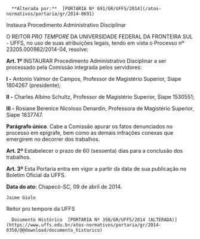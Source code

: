       **Alterada por:**  [PORTARIA Nº 691/GR/UFFS/2014](/atos-normativos/portaria/gr/2014-0691) 

   Instaura Procedimento Administrativo Disciplinar  

O REITOR *PRO TEMPORE* DA UNIVERSIDADE FEDERAL DA FRONTEIRA SUL - UFFS, no uso de suas atribuições legais, tendo em vista o Processo nº 23205.000982/2014-04, resolve:

 **Art. 1º** INSTAURAR Procedimento Administrativo Disciplinar a ser processado pela Comissão integrada pelos servidores:

 **I -** Antonio Valmor de Campos, Professor de Magistério Superior, Siape 1804267 (presidente);

 **II -** Charles Albino Schultz, Professor de Magistério Superior, Siape 1530551;

 **III -** Rosiane Berenice Nicoloso Denardin, Professora de Magistério Superior, Siape 1837747.

 **Parágrafo único**. Cabe a Comissão apurar os fatos denunciados no processo em epígrafe, bem como as demais infrações conexas que emergirem no decorrer dos trabalhos.

 **Art. 2º** Estabelecer o prazo de 60 (sessenta) dias para a conclusão dos trabalhos.

 **Art. 3º** Esta Portaria entra em vigor a partir da data de sua publicação no Boletim Oficial da UFFS.

  

   **Data do ato:** Chapecó-SC, 09 de abril de 2014.   
 

    Jaime Giolo   
 Reitor pro tempore da UFFS 

      Documento Histórico  [PORTARIA Nº 358/GR/UFFS/2014 (ALTERADA)](https://www.uffs.edu.br/atos-normativos/portaria/gr/2014-0358/@@download/documento_historico)     
      